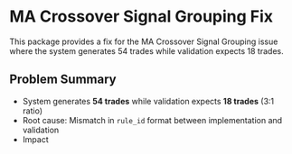 # MA Crossover Signal Grouping Fix

This package provides a fix for the MA Crossover Signal Grouping issue where the system generates 54 trades while validation expects 18 trades.

## Problem Summary

- System generates **54 trades** while validation expects **18 trades** (3:1 ratio)
- Root cause: Mismatch in `rule_id` format between implementation and validation
- Impact